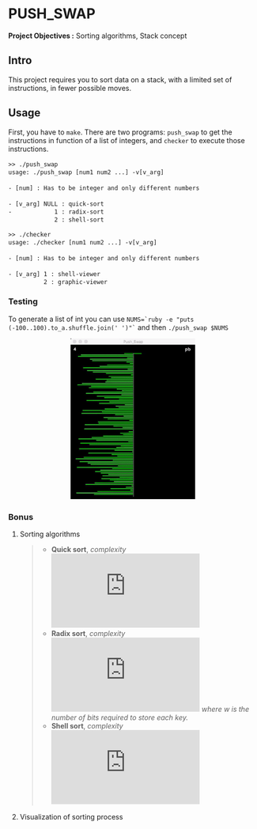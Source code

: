 # PUSH_SWAP

**Project Objectives :** Sorting algorithms, Stack concept

## Intro

This project requires you to sort data on a stack, with a limited set of instructions, in fewer possible moves.

## Usage

First, you have to  `make`. There are two programs: `push_swap` to get the instructions in function of a list of integers, and `checker` to execute those instructions.

```
>> ./push_swap
usage: ./push_swap [num1 num2 ...] -v[v_arg]

- [num] : Has to be integer and only different numbers

- [v_arg] NULL : quick-sort
-            1 : radix-sort
             2 : shell-sort
```
```
>> ./checker
usage: ./checker [num1 num2 ...] -v[v_arg]

- [num] : Has to be integer and only different numbers

- [v_arg] 1 : shell-viewer
          2 : graphic-viewer
``` 
### Testing
To generate a list of int you can use `` NUMS=`ruby -e "puts (-100..100).to_a.shuffle.join(' ')"` `` and then `./push_swap $NUMS`

<p align="center">
<img src="https://github.com/Talasta/My42Cursus/blob/master/5_push_swap/.resources/push_swap.gif" width="50%">
</p>

### Bonus
1.	Sorting algorithms
	> - **Quick sort**, _complexity_ ![equation](https://latex.codecogs.com/gif.latex?O%28n%5Ccdot%20log%28n%29%29)
	> - **Radix sort**, _complexity_ ![equation](https://latex.codecogs.com/gif.latex?O%28w%5Ccdot%20n%29) _where w is the number of bits required to store each key._
	> - **Shell sort**, _complexity_ ![equation](https://latex.codecogs.com/gif.latex?O%28n%5E2%29)

2. Visualization of sorting process
